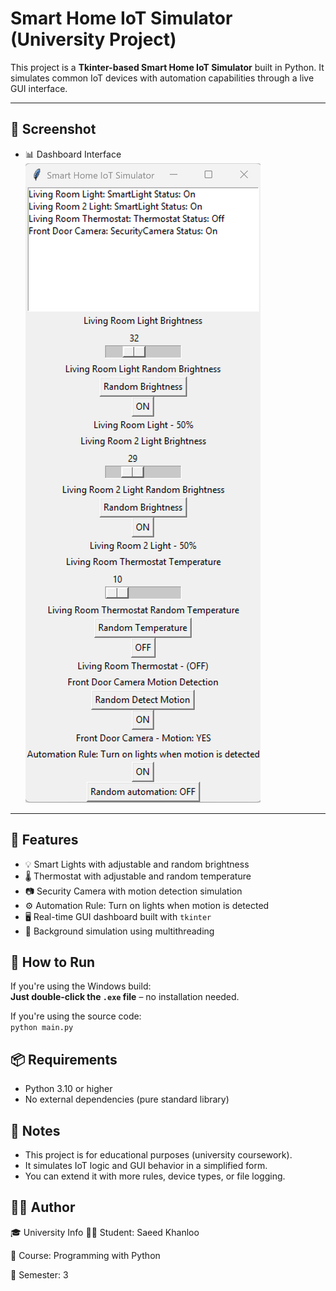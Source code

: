 # Smart Home IoT Simulator (University Project)

This project is a **Tkinter-based Smart Home IoT Simulator** built in Python. It simulates common IoT devices with automation capabilities through a live GUI interface.

---

## 📸 Screenshot

- 📊 Dashboard Interface  
  ![Smart Home Dashboard](./assets/dashboard.png)

---


## 🧠 Features

- 💡 Smart Lights with adjustable and random brightness  
- 🌡️ Thermostat with adjustable and random temperature  
- 📷 Security Camera with motion detection simulation  
- ⚙️ Automation Rule: Turn on lights when motion is detected  
- 🖥️ Real-time GUI dashboard built with `tkinter`  
- 🔁 Background simulation using multithreading  

## 🚀 How to Run

If you're using the Windows build:  
**Just double-click the `.exe` file** – no installation needed.

If you're using the source code:  
`python main.py`



## 📦 Requirements

- Python 3.10 or higher  
- No external dependencies (pure standard library)

## 📌 Notes

- This project is for educational purposes (university coursework).  
- It simulates IoT logic and GUI behavior in a simplified form.  
- You can extend it with more rules, device types, or file logging.

## 👨‍🎓 Author

🎓 University Info
👨‍🎓 Student: Saeed Khanloo

🧠 Course: Programming with Python

📅 Semester: 3
